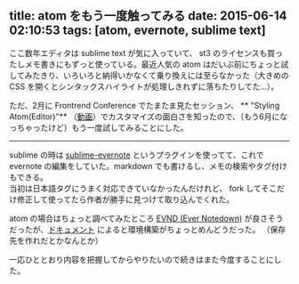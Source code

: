 title: atom をもう一度触ってみる
date: 2015-06-14 02:10:53
tags: [atom, evernote, sublime text]
---
ここ数年エディタは sublime text が気に入っていて、 st3 のライセンスも買ったしメモ書きにもずっと使っている。最近人気の atom はだいぶ前にちょっと試してみたきり、いろいろと納得いかなくて乗り換えには至らなかった（大きめの CSS を開くとシンタックスハイライトが処理しきれずに落ちたりしてた…）。  

<!-- more -->

ただ、2月に Frontrend Conference でたまたま見たセッション、 ** "Styling Atom(Editor)"** （[動画](https://www.youtube.com/watch?v=y_pkHOBy1Jc)）でカスタマイズの面白さを知ったので、（もう6月になっちゃったけど）もう一度試してみることにした。

___

sublime の時は [sublime-evernote](https://github.com/bordaigorl/sublime-evernote) というプラグインを使ってて、これで evernote の編集をしていた。markdown でも書けるし、メモの検索やタグ付けもできる。  
当初は日本語タグにうまく対応できていなかったんだけれど、 fork してそこだけ修正して使ってたら作者が勝手に見つけて取り込んでくれた。

atom の場合はちょっと調べてみたところ [EVND (Ever Notedown)](https://atom.io/packages/ever-notedown) が良さそうだったが、[ドキュメント](https://www.evernote.com/shard/s68/sh/782d6000-361f-4963-b3c1-84ff6af2b625/971f599e4c39cd8f) によると環境構築がちょっとめんどうだった。
（保存先を作れだとかなんとか）

一応ひととおり内容を把握してからやりたいので続きはまた今度することにした。
